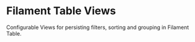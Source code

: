 # Filament Table Views

Configurable Views for persisting filters, sorting and grouping in Filament Table.